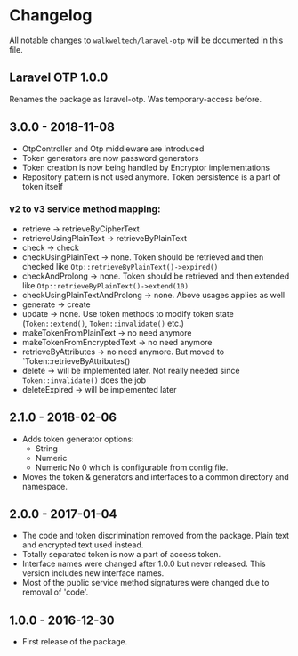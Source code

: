 # Changelog

All notable changes to `walkweltech/laravel-otp` will be documented in this file.

## Laravel OTP 1.0.0

Renames the package as laravel-otp. Was temporary-access before.

## 3.0.0 - 2018-11-08

- OtpController and Otp middleware are introduced
- Token generators are now password generators
- Token creation is now being handled by Encryptor implementations
- Repository pattern is not used anymore. Token persistence is a part of token itself

### v2 to v3 service method mapping:

- retrieve -> retrieveByCipherText
- retrieveUsingPlainText -> retrieveByPlainText
- check -> check
- checkUsingPlainText -> none. Token should be retrieved and then checked like `Otp::retrieveByPlainText()->expired()`
- checkAndProlong -> none. Token should be retrieved and then extended like `Otp::retrieveByPlainText()->extend(10)`
- checkUsingPlainTextAndProlong -> none. Above usages applies as well
- generate -> create
- update -> none. Use token methods to modify token state (`Token::extend()`, `Token::invalidate()` etc.)
- makeTokenFromPlainText -> no need anymore
- makeTokenFromEncryptedText -> no need anymore
- retrieveByAttributes -> no need anymore. But moved to `Token::retrieveByAttributes()
- delete -> will be implemented later. Not really needed since `Token::invalidate()` does the job
- deleteExpired -> will be implemented later

## 2.1.0 - 2018-02-06

- Adds token generator options:
    - String
    - Numeric
    - Numeric No 0
  which is configurable from config file.
- Moves the token & generators and interfaces to a common directory and namespace.

## 2.0.0 - 2017-01-04

- The code and token discrimination removed from the package. Plain text and encrypted text used instead.
- Totally separated token is now a part of access token.
- Interface names were changed after 1.0.0 but never released. This version includes new interface names.
- Most of the public service method signatures were changed due to removal of 'code'.

## 1.0.0 - 2016-12-30

- First release of the package.
